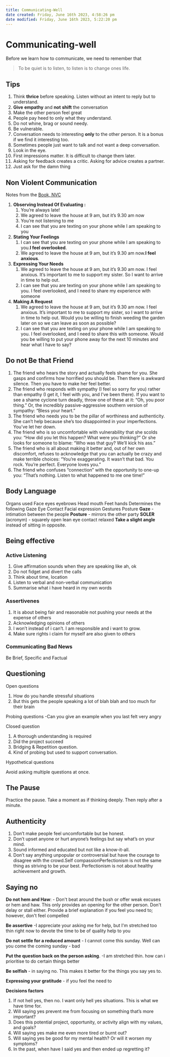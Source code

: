 ```yaml
---
title: Communicating-Well
date created: Friday, June 16th 2023, 4:58:26 pm
date modified: Friday, June 16th 2023, 5:22:20 pm
---
```


# Communicating-well

Before we learn how to communicate, we need to remember that

> To be quiet is to listen, to listen is to change ones life.

## Tips

1. Think **thrice** before speaking. Listen without an intent to reply but to understand.
2. **Give** **empathy** and **not** **shift** the conversation
3. Make the other person feel great
4. People pay heed to only what they understand.
5. Do not whine, brag or sound needy.
6. Be vulnerable.
7. Conversation needs to interesting **only** to the other person. It is a bonus if we find it interesting too.
8. Sometimes people just want to talk and not want a deep conversation.
9. Look in the eye.
10. First impressions matter. It is difficult to change them later.
11. Asking for feedback creates a critic. Asking for advice creates a partner.
12. Just ask for the damn thing

## Non Violent Communication

Notes from the [Book, NVC](https://www.goodreads.com/book/show/71730.Nonviolent_Communication)

1. **Observing Instead Of Evaluating :**
	1. You’re always late!
	2. We agreed to leave the house at 9 am, but it’s 9.30 am now
	3. You’re not listening to me
	4. I can see that you are texting on your phone while I am speaking to you
2. **Stating Your Feelings**
	1. I can see that you are texting on your phone while I am speaking to you.**I feel overlooked**.
	2. We agreed to leave the house at 9 am, but it’s 9.30 am now.**I feel anxious**.
3. **Expressing Your Needs**
	1. We agreed to leave the house at 9 am, but it’s 9.30 am now. I feel anxious. It’s important to me to support my sister. So I want to arrive in time to help out.
	2. I can see that you are texting on your phone while I am speaking to you. I feel overlooked, and I need to share my experience with someone
4. **Making A Request**
	1. We agreed to leave the house at 9 am, but it’s 9.30 am now. I feel anxious. It’s important to me to support my sister, so I want to arrive in time to help out. Would you be willing to finish weeding the garden later on so we can leave as soon as possible?
	2. I can see that you are texting on your phone while I am speaking to you. I feel overlooked, and I need to share this with someone. Would you be willing to put your phone away for the next 10 minutes and hear what I have to say?

## Do not Be that Friend

1. The friend who hears the story and actually feels shame for you. She gasps and confirms how horrified you should be. Then there is awkward silence. Then you have to make her feel better.
2. The friend who responds with sympathy (I feel so sorry for you) rather than empathy (I get it, I feel with you, and I’ve been there). If you want to see a shame cyclone turn deadly, throw one of these at it: “Oh, you poor thing.” Or, the incredibly passive-aggressive southern version of sympathy: “Bless your heart.”
3. The friend who needs you to be the pillar of worthiness and authenticity. She can’t help because she’s too disappointed in your imperfections. You’ve let her down.
4. The friend who is so uncomfortable with vulnerability that she scolds you: “How did you let this happen? What were you thinking?” Or she looks for someone to blame: “Who was that guy? We’ll kick his ass.”
5. The friend who is all about making it better and, out of her own discomfort, refuses to acknowledge that you can actually be crazy and make terrible choices: “You’re exaggerating. It wasn’t that bad. You rock. You’re perfect. Everyone loves you.”
6. The friend who confuses “connection” with the opportunity to one-up you: “That’s nothing. Listen to what happened to me one time!”

## Body Language

Organs used
	Face eyes eyebrows
	Head mouth
	Feet hands
Determines the following
	Gaze
	Eye Contact
	Facial expression
	Gestures
	Posture
**Gaze** - intimation between the people
**Posture** - mirrors the other party
**SOLER** (acronym) - squarely open lean eye contact relaxed
**Take a slight angle** instead of sitting in opposite.

## Being effective

### Active Listening

1. Give affirmation sounds when they are speaking like ah, ok
2. Do not fidget and divert the calls
3. Think about time, location
4. Listen to verbal and non-verbal communication
5. Summarise what i have heard in my own words

### Assertivenes

1. It is about being fair and reasonable not pushing your needs at the expense of others
2. Acknowledging opinions of others
3. I won’t instead of i can’t. I am responsible and i want to grow.
4. Make sure rights i claim for myself are also given to others

### Communicating Bad News

Be Brief, Specific and Factual

## Questioning

Open questions

1. How do you handle stressful situations
2. But this gets the people speaking a lot of blah blah and too much for their brain

Probing questions -Can you give an example when you last felt very angry

Closed question

1. A thorough understanding is required
2. Did the project succeed
3. Bridging & Repetition question.
4. Kind of probing but used to support conversation.

Hypothetical questions

Avoid asking multiple questions at once.

## The Pause

Practice the pause. Take a moment as if thinking deeply. Then reply after a minute.

## Authenticity

1. Don’t make people feel uncomfortable but be honest.
2. Don’t upset anyone or hurt anyone’s feelings but say what’s on your mind.
3. Sound informed and educated but not like a know-it-all.
4. Don’t say anything unpopular or controversial but have the courage to disagree with the crowd.Self compassionPerfectionism is not the same thing as striving to be your best. Perfectionism is not about healthy achievement and growth.

## Saying no

**Do not hem and Haw**: - Don't beat around the bush or offer weak excuses or hem and haw. This only provides an opening for the other person. Don't delay or stall either. Provide a brief explanation if you feel you need to; however, don't feel compelled

**Be assertive** -I appreciate your asking me for help, but I'm stretched too thin right now to devote the time to be of quality help to you

**Do not settle for a reduced amount** - I cannot come this sunday. Well can you come the coming sunday - bad

**Put the question back on the person asking**. -I am stretched thin. how can i prioritise to do certain things better

**Be selfish** - in saying no. This makes it better for the things you say yes to.

**Expressing your gratitude** - if you feel the need to

**Decisions factors**

1. If not hell yes, then no. I want only hell yes situations. This is what we have time for.
2. Will saying yes prevent me from focusing on something that’s more important?
3. Does this potential project, opportunity, or activity align with my values, and goals?
4. Will saying yes make me even more tired or burnt out?
5. Will saying yes be good for my mental health? Or will it worsen my symptoms?
6. In the past, when have I said yes and then ended up regretting it?
